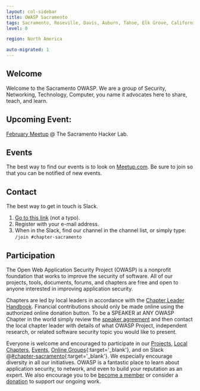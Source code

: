 ```yaml
---
layout: col-sidebar
title: OWASP Sacramento
tags: Sacramento, Roseville, Davis, Auburn, Tahoe, Elk Grove, California, OWASP, Security
level: 0

region: North America

auto-migrated: 1
---
```


## Welcome
Welcome to the Sacramento OWASP. We are a group of Security, Networking, Technology, Computer, you name it advocates here to share, teach, and learn. 

## Upcoming Event:
[February Meetup](https://www.meetup.com/OWASP-Sacramento-Chapter/events/268411020/) @ The Sacramento Hacker Lab. 

## Events
The best way to find our events is to look on [Meetup.com](https://www.meetup.com/OWASP-Sacramento-Chapter/). Be sure to join so that you can be notified of new events. 

## Contact
The best way to get in touch is Slack. 

1. [Go to this link](http://owaspslack.com)
 (not a typo).
2. Register with your e-mail address.
3. When in the Slack, find our channel in the channel list, or simply type: `/join #chapter-sacramento`



## Participation
The Open Web Application Security Project (OWASP) is a nonprofit foundation that
works to improve the security of software. All of our projects, tools,
documents, forums, and chapters are free and open to anyone interested in
improving application security. 

Chapters are led by local leaders in accordance with the
[Chapter Leader Handbook](/www-policy/rules-of-procedure/chapter-handbook).
Financial contributions should only be made online using the authorized online
donation button. To be a SPEAKER at ANY OWASP Chapter in the world simply review
the [speaker agreement](/www-policy/speaker-agreement) and then contact the
local chapter leader with details of what OWASP Project, independent research,
or related software security topic you would like to present.

Everyone is welcome and encouraged to participate in our [Projects](/projects),
[Local Chapters](/chapters), [Events](/events),
[Online Groups](https://groups.google.com/a/owasp.com/){:target='_blank'}, and
on Slack @[#chapter-sacramento](https://owasp.slack.com/){:target='_blank'}. We
especially encourage diversity in all our initiatives. OWASP is a fantastic
place to learn about application security, to network, and even to build your
reputation as an expert. We also encourage you to be
[become a member](/membership) or consider a [donation](/donate) to support our
ongoing work.
